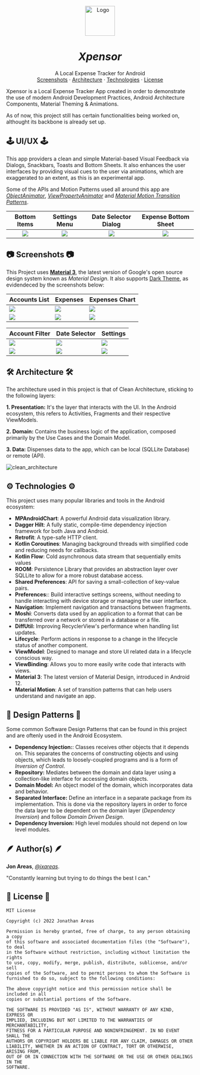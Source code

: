 <br />
<div align="center">
  <a href="https://github.com/othneildrew/Best-README-Template">
    <img src="./readme/logo/blue.svg" alt="Logo" width="80" height="80">
  </a>

<h1 align = "center">
<b><i>Xpensor</i></b>
</h1>

  <p align="center">
    A Local Expense Tracker for Android
    <br />
    <a href="#-screenshots-">Screenshots</a>
    ·
    <a href="#-architecture-">Architecture</a>
    ·
     <a href="#-technologies-">Technologies</a>
    ·
    <a href="#-license-">License</a>
  </p>
</div>


Xpensor is a Local Expense Tracker App created in order to demonstrate the use of modern Android Development Practices, Android Architecture Components, Material Theming & Animations.

As of now, this project still has certain functionalities being worked on, althought its backbone is already set up.

## 🕹️ UI/UX 🕹️

This app providers a clean and simple Material-based Visual Feedback via Dialogs, Snackbars, Toasts and Bottom Sheets. It also enhances the user interfaces by providing visual cues to the user via animations, which are exaggerated to an extent, as this is an experimental app.

Some of the APIs and Motion Patterns used all around this app are [*ObjectAnimator*](https://developer.android.com/reference/android/animation/ObjectAnimator), [*ViewPropertyAnimator*](https://developer.android.com/reference/android/view/ViewPropertyAnimator) and [*Material Motion Transition Patterns*](https://m2.material.io/design/motion/the-motion-system.html#transition-patterns).

Bottom Items	|	Settings Menu	|	Date Selector Dialog | Expense Bottom Sheet	|
:------:|:---------------------:|:-----------------------------:|:-------------:|
![](./readme/gifs/top_destination_transition.gif)  |  ![](./readme/gifs/transition.gif)  |  ![](./readme/gifs/date_selector_dialog.gif)  |  ![](./readme/gifs/bottom_sheet.gif)

## 📷 Screenshots 📷

This Project uses [**Material 3**](https://m3.material.io/), the latest version of Google's open source design system known as *Material Design*. It also supports [Dark Theme](https://developer.android.com/develop/ui/views/theming/darktheme), as evidendeced by the screenshots below:

| Accounts List  | Expenses | Expenses Chart | 
| ------------- | ------------- |  ------------- |
| ![](./readme/images/accounts.png)  | ![](./readme/images/transactions.png)  | ![](./readme/images/chart.png)  | 
| ![](./readme/images/accounts_dark.png)  | ![](./readme/images/transactions_dark.png)  | ![](./readme/images/chart_dark.png)  | 

| Account Filter  | Date Selector | Settings | 
| ------------- | ------------- |  ------------- |
| ![](./readme/images/account_filter.png)  | ![](./readme/images/date_filter.png)  | ![](./readme/images/settings.png)  | 
| ![](./readme/images/account_filter_dark.png)  | ![](./readme/images/date_filter_dark.png)  | ![](./readme/images/settings_dark.png)  | 


## 🛠 Architecture 🛠

The architecture used in this project is that of Clean Architecture, sticking to the following layers:

**1. Presentation:** It's the layer that interacts with the UI. In the Android ecosystem, this refers to Activities, Fragments and their respective ViewModels.

**2. Domain:** Contains the business logic of the application, composed primarily by the Use Cases and the Domain Model.

**3. Data:** Dispenses data to the app, which can be local (SQLLite Database) or remote (API).

![clean_architecture](./readme/images/clean_architecture.png)


## ⚙️ Technologies ⚙️

This project uses many popular libraries and tools in the Android ecosystem:

* **MPAndroidChart**: A powerful Android data visualization library.
* **Dagger Hilt**: A fully static, compile-time dependency injection framework for both Java and Android.
* **Retrofit**: A type-safe HTTP client.
* **Kotlin Coroutines**: Managing background threads with simplified code and reducing needs for callbacks.
* **Kotlin Flow**: Cold asynchronous data stream that sequentially emits values
* **ROOM**: Persistence Library that provides an abstraction layer over SQLLite to allow for a more robust database access.
* **Shared Preferences**: API for saving a small-collection of key-value pairs.
* **Preferences:**:  Build interactive settings screens, without needing to handle interacting with device storage or managing the user interface.
* **Navigation**: Implement navigation and transactions between fragments.
* **Moshi**: Converts data used by an application to a format that can be transferred over a network or stored in a database or a file.
* **DiffUtil:**  Improving RecyclerView's performance when handling list updates.
* **Lifecycle**: Perform actions in response to a change in the lifecycle status of another component.
* **ViewModel**: Designed to manage and store UI related data in a lifecycle conscious way.
* **ViewBinding**: Allows you to more easily write code that interacts with views.
* **Material 3**: The latest version of Material Design, introduced in Android 12.
* **Material Motion**: A set of transition patterns that can help users understand and navigate an app.

## 🦾 Design Patterns 🦾

Some common Software Design Patterns that can be found in this project and are oftenly used in the Android Ecosystem.

* **Dependency Injection:**: Classes receives other objects that it depends on. This separates the concerns of constructing objects and using objects, which leads to loosely-coupled programs and is a form of *Inversion of Control*.
* **Repository:** Mediates between the domain and data layer using a collection-like interface for accessing domain objects.
* **Domain Model:** An object model of the domain, which incorporates data and behavior.
* **Separated Interface:** Define an interface in a separate package from its implementation. This is done via the repository layers in order to force the data layer to be dependent on the domain layer (*Dependency Inversion*) and follow *Domain Driven Design*.
* **Dependency Inversion:** High level modules should not depend on low level modules. 


## 🪶 Author(s) 🪶

**Jon Areas**, [*@jxareas*](https://github.com/jxareas).

"Constantly learning but trying to do things the best I can."

## 📜 License 📜

```
MIT License

Copyright (c) 2022 Jonathan Areas

Permission is hereby granted, free of charge, to any person obtaining a copy
of this software and associated documentation files (the "Software"), to deal
in the Software without restriction, including without limitation the rights
to use, copy, modify, merge, publish, distribute, sublicense, and/or sell
copies of the Software, and to permit persons to whom the Software is
furnished to do so, subject to the following conditions:

The above copyright notice and this permission notice shall be included in all
copies or substantial portions of the Software.

THE SOFTWARE IS PROVIDED "AS IS", WITHOUT WARRANTY OF ANY KIND, EXPRESS OR
IMPLIED, INCLUDING BUT NOT LIMITED TO THE WARRANTIES OF MERCHANTABILITY,
FITNESS FOR A PARTICULAR PURPOSE AND NONINFRINGEMENT. IN NO EVENT SHALL THE
AUTHORS OR COPYRIGHT HOLDERS BE LIABLE FOR ANY CLAIM, DAMAGES OR OTHER
LIABILITY, WHETHER IN AN ACTION OF CONTRACT, TORT OR OTHERWISE, ARISING FROM,
OUT OF OR IN CONNECTION WITH THE SOFTWARE OR THE USE OR OTHER DEALINGS IN THE
SOFTWARE.
```